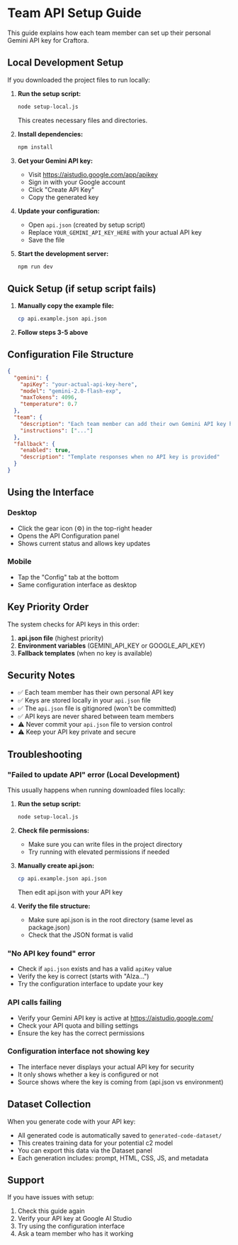 # Team API Setup Guide

This guide explains how each team member can set up their personal Gemini API key for Craftora.

## Local Development Setup

If you downloaded the project files to run locally:

1. **Run the setup script:**
   ```bash
   node setup-local.js
   ```
   This creates necessary files and directories.

2. **Install dependencies:**
   ```bash
   npm install
   ```

3. **Get your Gemini API key:**
   - Visit https://aistudio.google.com/app/apikey
   - Sign in with your Google account
   - Click "Create API Key"
   - Copy the generated key

4. **Update your configuration:**
   - Open `api.json` (created by setup script)
   - Replace `YOUR_GEMINI_API_KEY_HERE` with your actual API key
   - Save the file

5. **Start the development server:**
   ```bash
   npm run dev
   ```

## Quick Setup (if setup script fails)

1. **Manually copy the example file:**
   ```bash
   cp api.example.json api.json
   ```

2. **Follow steps 3-5 above**

## Configuration File Structure

```json
{
  "gemini": {
    "apiKey": "your-actual-api-key-here",
    "model": "gemini-2.0-flash-exp",
    "maxTokens": 4096,
    "temperature": 0.7
  },
  "team": {
    "description": "Each team member can add their own Gemini API key here",
    "instructions": ["..."]
  },
  "fallback": {
    "enabled": true,
    "description": "Template responses when no API key is provided"
  }
}
```

## Using the Interface

### Desktop
- Click the gear icon (⚙️) in the top-right header
- Opens the API Configuration panel
- Shows current status and allows key updates

### Mobile
- Tap the "Config" tab at the bottom
- Same configuration interface as desktop

## Key Priority Order

The system checks for API keys in this order:
1. **api.json file** (highest priority)
2. **Environment variables** (GEMINI_API_KEY or GOOGLE_API_KEY)
3. **Fallback templates** (when no key is available)

## Security Notes

- ✅ Each team member has their own personal API key
- ✅ Keys are stored locally in your `api.json` file
- ✅ The `api.json` file is gitignored (won't be committed)
- ✅ API keys are never shared between team members
- ⚠️ Never commit your `api.json` file to version control
- ⚠️ Keep your API key private and secure

## Troubleshooting

### "Failed to update API" error (Local Development)
This usually happens when running downloaded files locally:

1. **Run the setup script:**
   ```bash
   node setup-local.js
   ```

2. **Check file permissions:**
   - Make sure you can write files in the project directory
   - Try running with elevated permissions if needed

3. **Manually create api.json:**
   ```bash
   cp api.example.json api.json
   ```
   Then edit api.json with your API key

4. **Verify the file structure:**
   - Make sure api.json is in the root directory (same level as package.json)
   - Check that the JSON format is valid

### "No API key found" error
- Check if `api.json` exists and has a valid `apiKey` value
- Verify the key is correct (starts with "AIza...")
- Try the configuration interface to update your key

### API calls failing
- Verify your Gemini API key is active at https://aistudio.google.com/
- Check your API quota and billing settings
- Ensure the key has the correct permissions

### Configuration interface not showing key
- The interface never displays your actual API key for security
- It only shows whether a key is configured or not
- Source shows where the key is coming from (api.json vs environment)

## Dataset Collection

When you generate code with your API key:
- All generated code is automatically saved to `generated-code-dataset/`
- This creates training data for your potential c2 model
- You can export this data via the Dataset panel
- Each generation includes: prompt, HTML, CSS, JS, and metadata

## Support

If you have issues with setup:
1. Check this guide again
2. Verify your API key at Google AI Studio
3. Try using the configuration interface
4. Ask a team member who has it working
